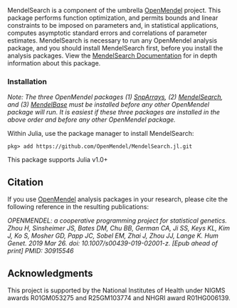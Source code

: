 MendelSearch is a component of the umbrella [OpenMendel](https://openmendel.github.io) project. This package performs function optimization, and permits bounds and linear constraints to be imposed on parameters and, in statistical applications, computes asymptotic standard errors and correlations of parameter estimates. MendelSearch is necessary to run any OpenMendel analysis package, and you should install MendelSearch first, before you install the analysis packages. View the [MendelSearch Documentation](https://github.com/OpenMendel/MendelSearch.jl/tree/master/docs/SearchDocumentation.pdf) for in depth information about this package.

### Installation
*Note: The three OpenMendel packages (1) [SnpArrays](https://openmendel.github.io/SnpArrays.jl/latest/), (2) [MendelSearch](https://openmendel.github.io/MendelSearch.jl), and (3) [MendelBase](https://openmendel.github.io/MendelBase.jl) must be installed before any other OpenMendel package will run. It is easiest if these three packages are installed in the above order and before any other OpenMendel package.*

Within Julia, use the package manager to install MendelSearch:

    pkg> add https://github.com/OpenMendel/MendelSearch.jl.git

This package supports Julia v1.0+

## Citation

If you use [OpenMendel](https://openmendel.github.io) analysis packages in your research, please cite the following reference in the resulting publications:

*OPENMENDEL: a cooperative programming project for statistical genetics. Zhou H, Sinsheimer JS, Bates DM, Chu BB, German CA, Ji SS, Keys KL, Kim J, Ko S, Mosher GD, Papp JC, Sobel EM, Zhai J, Zhou JJ, Lange K. Hum Genet. 2019 Mar 26. doi: 10.1007/s00439-019-02001-z. [Epub ahead of print] PMID: 30915546*

<!--- ## Contributing
We welcome contributions to this Open Source project. To contribute, follow this procedure ... --->

## Acknowledgments

This project is supported by the National Institutes of Health under NIGMS awards R01GM053275 and R25GM103774 and NHGRI award R01HG006139.
